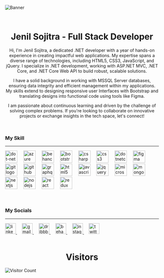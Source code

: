 ![Banner](https://github.com/user-attachments/assets/9a82dfde-9f66-4437-95e0-8fb6a6723456)

<br/>

<h1 align="center">Jenil Sojitra - Full Stack Developer</h1>

<p align="center">
Hi, I'm Jenil Sojitra, a dedicated .NET developer with a year of hands-on experience in creating impactful web applications. My expertise spans a diverse range of technologies, including HTML5, CSS3, JavaScript, and jQuery. I specialize in .NET development, working with ASP.NET MVC, .NET Core, and .NET Core Web API to build robust, scalable solutions.
</p>

<p align="center">
I have a solid background in working with MSSQL Server databases, ensuring data integrity and efficient management within my applications. My skills extend to designing responsive user Interfaces with Bootstrap and translating designs into functional code using tools like Figma.
</p>

<p align="center">
I am passionate about continuous learning and driven by the challenge of solving complex problems. If you're looking to collaborate on innovative projects or exchange insights in the tech space, let's connect!
</p>

<br/>

<div align="left"> <h3> My Skill </h3> </div>

---

<div align="left">
  <img src="https://cdn.jsdelivr.net/gh/devicons/devicon/icons/dot-net/dot-net-plain-wordmark.svg" height="40" alt="dot-net logo"  />
  <img width="12" />
  <img src="https://cdn.jsdelivr.net/gh/devicons/devicon/icons/azure/azure-original.svg" height="40" alt="azure logo"  />
  <img width="12" />
  <img src="https://cdn.jsdelivr.net/gh/devicons/devicon/icons/behance/behance-original.svg" height="40" alt="behance logo"  />
  <img width="12" />
  <img src="https://cdn.jsdelivr.net/gh/devicons/devicon/icons/bootstrap/bootstrap-original.svg" height="40" alt="bootstrap logo"  />
  <img width="12" />
  <img src="https://cdn.jsdelivr.net/gh/devicons/devicon/icons/csharp/csharp-original.svg" height="40" alt="csharp logo"  />
  <img width="12" />
  <img src="https://cdn.jsdelivr.net/gh/devicons/devicon/icons/css3/css3-original.svg" height="40" alt="css3 logo"  />
  <img width="12" />
  <img src="https://cdn.jsdelivr.net/gh/devicons/devicon/icons/dotnetcore/dotnetcore-original.svg" height="40" alt="dotnetcore logo"  />
  <img width="12" />
  <img src="https://cdn.jsdelivr.net/gh/devicons/devicon/icons/figma/figma-original.svg" height="40" alt="figma logo"  />
  <img width="12" />
  <img src="https://cdn.jsdelivr.net/gh/devicons/devicon/icons/git/git-original.svg" height="40" alt="git logo"  />
  <img width="12" />
  <img src="https://cdn.jsdelivr.net/gh/devicons/devicon/icons/github/github-original.svg" height="40" alt="github logo"  />
  <img width="12" />
  <img src="https://cdn.jsdelivr.net/gh/devicons/devicon/icons/graphql/graphql-plain.svg" height="40" alt="graphql logo"  />
  <img width="12" />
  <img src="https://cdn.jsdelivr.net/gh/devicons/devicon/icons/html5/html5-original.svg" height="40" alt="html5 logo"  />
  <img width="12" />
  <img src="https://cdn.jsdelivr.net/gh/devicons/devicon/icons/javascript/javascript-original.svg" height="40" alt="javascript logo"  />
  <img width="12" />
  <img src="https://cdn.jsdelivr.net/gh/devicons/devicon/icons/jquery/jquery-original.svg" height="40" alt="jquery logo"  />
  <img width="12" />
  <img src="https://cdn.jsdelivr.net/gh/devicons/devicon/icons/microsoftsqlserver/microsoftsqlserver-plain.svg" height="40" alt="microsoftsqlserver logo"  />
  <img width="12" />
  <img src="https://cdn.jsdelivr.net/gh/devicons/devicon/icons/mongodb/mongodb-original.svg" height="40" alt="mongodb logo"  />
  <img width="12" />
  <img src="https://cdn.jsdelivr.net/gh/devicons/devicon/icons/nextjs/nextjs-original.svg" height="40" alt="nextjs logo"  />
  <img width="12" />
  <img src="https://cdn.jsdelivr.net/gh/devicons/devicon/icons/nodejs/nodejs-original.svg" height="40" alt="nodejs logo"  />
  <img width="12" />
  <img src="https://cdn.jsdelivr.net/gh/devicons/devicon/icons/react/react-original.svg" height="40" alt="react logo"  />
  <img width="12" />
  <img src="https://cdn.jsdelivr.net/gh/devicons/devicon/icons/redux/redux-original.svg" height="40" alt="redux logo"  />
</div>

<br/>
<br/>

<div align="left"> <h3> My Socials </h3> </div>

---

<div align="left">

  <a href="https://www.linkedin.com/in/jenil-sojitra-66a464197" target="_blank">
    <img src="https://raw.githubusercontent.com/maurodesouza/profile-readme-generator/master/src/assets/icons/social/linkedin/default.svg" height="35" alt="linkedin logo"  />
  </a>

  <img width="12" />

  <a href="mailto:jenilsojitra19@gmail.com" target="_blank">
    <img src="https://raw.githubusercontent.com/maurodesouza/profile-readme-generator/master/src/assets/icons/social/gmail/default.svg" height="35" alt="gmail logo"  />
  </a>
  
  <img width="12" />

  <a href="https://dribbble.com/jenilsojitra" target="_blank">
    <img src="https://raw.githubusercontent.com/maurodesouza/profile-readme-generator/master/src/assets/icons/social/dribbble/default.svg" height="35" alt="dribbble logo"  />
  </a>

  <img width="12" />

  <a href="https://www.behance.net/jenilsojitra" target="_blank">
    <img src="https://raw.githubusercontent.com/maurodesouza/profile-readme-generator/master/src/assets/icons/social/behance/default.svg" height="35" alt="behance logo"  />
  </a>

  <img width="12" />

  <a href="http://instagram.com/__jenil_sojitra__" target="_blank">
    <img src="https://raw.githubusercontent.com/maurodesouza/profile-readme-generator/master/src/assets/icons/social/instagram/default.svg" height="35" alt="instagram logo"  />
  </a>

  <img width="12" />

  <a href="https://x.com/JEMSBON00966575" target="_blank">
    <img src="https://raw.githubusercontent.com/maurodesouza/profile-readme-generator/master/src/assets/icons/social/twitter/default.svg" height="35" alt="twitter logo"  />
  </a>
  
</div>

<br/>

<h1 align="center">Visitors</h1>

![Visitor Count](https://profile-counter.glitch.me/jenilsojitra/count.svg)

